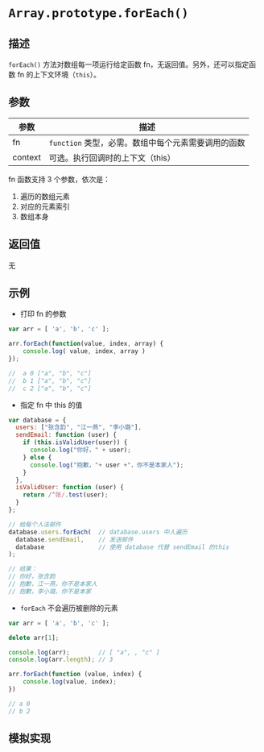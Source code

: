 # `Array.prototype.forEach()`

## 描述

`forEach()` 方法对数组每一项运行给定函数 fn，无返回值。另外，还可以指定函数 fn 的上下文环境（`this`）。

## 参数

参数 | 描述
--- | ---
fn | `function` 类型，必需。数组中每个元素需要调用的函数
context | 可选。执行回调时的上下文（this）


fn 函数支持 3 个参数，依次是：
1. 遍历的数组元素
2. 对应的元素索引
3. 数组本身

## 返回值

无

## 示例

+ 打印 fn 的参数

```js
var arr = [ 'a', 'b', 'c' ];

arr.forEach(function(value, index, array) {
    console.log( value, index, array )
});

//  a 0 ["a", "b", "c"]
//  b 1 ["a", "b", "c"]
//  c 2 ["a", "b", "c"]
```

+ 指定 fn 中 this 的值

```js
var database = {
  users: ["张含韵", "江一燕", "李小璐"],
  sendEmail: function (user) {
    if (this.isValidUser(user)) {
      console.log("你好，" + user);
    } else {
      console.log("抱歉，"+ user +"，你不是本家人");	
    }
  },
  isValidUser: function (user) {
    return /^张/.test(user);
  }
};

// 给每个人法邮件
database.users.forEach(  // database.users 中人遍历
  database.sendEmail,    // 发送邮件
  database               // 使用 database 代替 sendEmail 的this
);

// 结果：
// 你好，张含韵
// 抱歉，江一燕，你不是本家人
// 抱歉，李小璐，你不是本家
```

+ `forEach` 不会遍历被删除的元素

```js
var arr = [ 'a', 'b', 'c' ];

delete arr[1];

console.log(arr);        // [ "a", , "c" ]
console.log(arr.length); // 3

arr.forEach(function (value, index) {
    console.log(value, index);
})

// a 0
// b 2
```

## 模拟实现

```js


```
